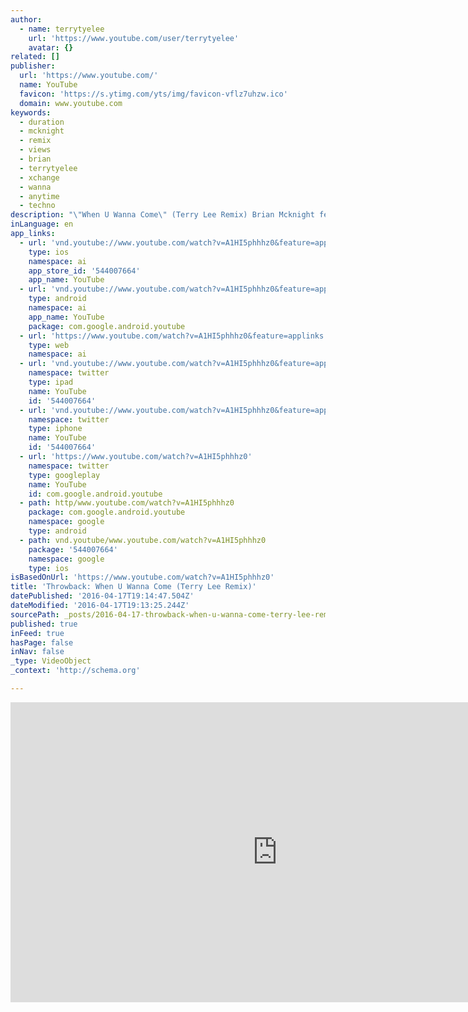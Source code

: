 ```yaml
---
author:
  - name: terrytyelee
    url: 'https://www.youtube.com/user/terrytyelee'
    avatar: {}
related: []
publisher:
  url: 'https://www.youtube.com/'
  name: YouTube
  favicon: 'https://s.ytimg.com/yts/img/favicon-vflz7uhzw.ico'
  domain: www.youtube.com
keywords:
  - duration
  - mcknight
  - remix
  - views
  - brian
  - terrytyelee
  - xchange
  - wanna
  - anytime
  - techno
description: "\"When U Wanna Come\" (Terry Lee Remix) Brian Mcknight feat. Urban Xchange From Brian Mcknight's Superhero and More and a bonus track from Urban Xchange's Urban Xchange. Copyright Owner: Universal Music Malaysia"
inLanguage: en
app_links:
  - url: 'vnd.youtube://www.youtube.com/watch?v=A1HI5phhhz0&feature=applinks'
    type: ios
    namespace: ai
    app_store_id: '544007664'
    app_name: YouTube
  - url: 'vnd.youtube://www.youtube.com/watch?v=A1HI5phhhz0&feature=applinks'
    type: android
    namespace: ai
    app_name: YouTube
    package: com.google.android.youtube
  - url: 'https://www.youtube.com/watch?v=A1HI5phhhz0&feature=applinks'
    type: web
    namespace: ai
  - url: 'vnd.youtube://www.youtube.com/watch?v=A1HI5phhhz0&feature=applinks'
    namespace: twitter
    type: ipad
    name: YouTube
    id: '544007664'
  - url: 'vnd.youtube://www.youtube.com/watch?v=A1HI5phhhz0&feature=applinks'
    namespace: twitter
    type: iphone
    name: YouTube
    id: '544007664'
  - url: 'https://www.youtube.com/watch?v=A1HI5phhhz0'
    namespace: twitter
    type: googleplay
    name: YouTube
    id: com.google.android.youtube
  - path: http/www.youtube.com/watch?v=A1HI5phhhz0
    package: com.google.android.youtube
    namespace: google
    type: android
  - path: vnd.youtube/www.youtube.com/watch?v=A1HI5phhhz0
    package: '544007664'
    namespace: google
    type: ios
isBasedOnUrl: 'https://www.youtube.com/watch?v=A1HI5phhhz0'
title: 'Throwback: When U Wanna Come (Terry Lee Remix)'
datePublished: '2016-04-17T19:14:47.504Z'
dateModified: '2016-04-17T19:13:25.244Z'
sourcePath: _posts/2016-04-17-throwback-when-u-wanna-come-terry-lee-remix.md
published: true
inFeed: true
hasPage: false
inNav: false
_type: VideoObject
_context: 'http://schema.org'

---
```

<iframe src="https://cdn.embedly.com/widgets/media.html?src=https%3A%2F%2Fwww.youtube.com%2Fembed%2FA1HI5phhhz0%3Ffeature%3Doembed&amp;url=https%3A%2F%2Fwww.youtube.com%2Fwatch%3Fv%3DA1HI5phhhz0&amp;image=https%3A%2F%2Fi.ytimg.com%2Fvi%2FA1HI5phhhz0%2Fhqdefault.jpg&amp;key=b7d04c9b404c499eba89ee7072e1c4f7&amp;type=text%2Fhtml&amp;schema=youtube" width="854" height="480" scrolling="no" frameborder="0" allowfullscreen="allowfullscreen" style=""></iframe>